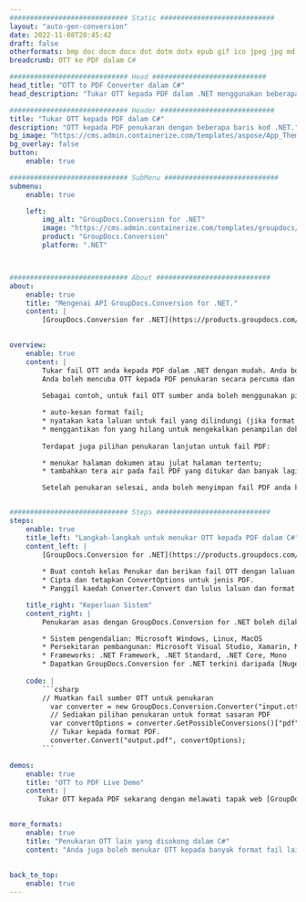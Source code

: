 ```yaml
---
############################# Static ############################
layout: "auto-gen-conversion"
date: 2022-11-08T20:45:42
draft: false
otherformats: bmp doc docm docx dot dotm dotx epub gif ico jpeg jpg md odt ott pdf png psd rtf tex tif tiff txt xps
breadcrumb: OTT ke PDF dalam C#

############################# Head ############################
head_title: "OTT to PDF Converter dalam C#"
head_description: "Tukar OTT kepada PDF dalam .NET menggunakan beberapa baris kod. Gunakan API Penukaran Dokumen GroupDocs untuk menukar lebih daripada 160 format fail."

############################# Header ############################
title: "Tukar OTT kepada PDF dalam C#"
description: "OTT kepada PDF penukaran dengan beberapa baris kod .NET."
bg_image: "https://cms.admin.containerize.com/templates/aspose/App_Themes/V3/images/bg/header1.png"
bg_overlay: false
button:
    enable: true

############################# SubMenu ############################
submenu:
    enable: true

    left:
        img_alt: "GroupDocs.Conversion for .NET"
        image: "https://cms.admin.containerize.com/templates/groupdocs/images/product-logos/90x90-noborder/groupdocs-conversion-net.png"
        product: "GroupDocs.Conversion"
        platform: ".NET"



############################# About ############################
about:
    enable: true
    title: "Mengenai API GroupDocs.Conversion for .NET."
    content: |
        [GroupDocs.Conversion for .NET](https://products.groupdocs.com/conversion/net/) boleh digunakan untuk menukar format Microsoft Word, Excel, PowerPoint, PDF, Visio dan lain-lain. GroupDocs.Conversion ialah API kendiri yang sesuai untuk sistem belakang dan dalaman yang memerlukan prestasi tinggi. Ia tidak bergantung pada mana-mana perisian seperti Microsoft atau Open Office.
    

overview:
    enable: true
    content: |
        Tukar fail OTT anda kepada PDF dalam .NET dengan mudah. Anda boleh menggunakan hanya beberapa baris kod C# dalam mana-mana platform pilihan anda seperti - Windows, Linux, macOS.
        Anda boleh mencuba OTT kepada PDF penukaran secara percuma dan menilai kualiti hasil penukaran. Bersama-sama dengan senario penukaran fail yang mudah, anda boleh mencuba pilihan yang lebih lanjutan untuk memuatkan sumber OTT fail dan untuk menyimpan output PDF hasil. 
        
        Sebagai contoh, untuk fail OTT sumber anda boleh menggunakan pilihan pemuatan berikut:

        * auto-kesan format fail;
        * nyatakan kata laluan untuk fail yang dilindungi (jika format fail menyokongnya);
        * menggantikan fon yang hilang untuk mengekalkan penampilan dokumen.
        
        Terdapat juga pilihan penukaran lanjutan untuk fail PDF:

        * menukar halaman dokumen atau julat halaman tertentu;
        * tambahkan tera air pada fail PDF yang ditukar dan banyak lagi.

        Setelah penukaran selesai, anda boleh menyimpan fail PDF anda ke laluan fail setempat atau mana-mana storan pihak ketiga seperti FTP, Amazon S3, Google Drive, Dropbox dll. Sila ambil perhatian - untuk menukar OTT kepada {{ TO}} tidak memerlukan sebarang perisian tambahan yang dipasang - seperti MS Office, Open Office, Adobe Acrobat Reader dsb.


############################# Steps ############################
steps:
    enable: true
    title_left: "Langkah-langkah untuk menukar OTT kepada PDF dalam C#"
    content_left: |
        [GroupDocs.Conversion for .NET](https://products.groupdocs.com/conversion/net/) memudahkan pembangun menukar fail OTT kepada PDF dengan beberapa baris kod.
        
        * Buat contoh kelas Penukar dan berikan fail OTT dengan laluan penuh
        * Cipta dan tetapkan ConvertOptions untuk jenis PDF.
        * Panggil kaedah Converter.Convert dan lulus laluan dan format penuh (PDF) sebagai parameter

    title_right: "Keperluan Sistem"
    content_right: |
        Penukaran asas dengan GroupDocs.Conversion for .NET boleh dilakukan dalam beberapa langkah mudah sahaja. API kami disokong pada semua platform dan sistem pengendalian utama. Sebelum melaksanakan kod di bawah, pastikan anda mempunyai prasyarat berikut dipasang pada sistem anda.

        * Sistem pengendalian: Microsoft Windows, Linux, MacOS
        * Persekitaran pembangunan: Microsoft Visual Studio, Xamarin, MonoDevelop
        * Frameworks: .NET Framework, .NET Standard, .NET Core, Mono
        * Dapatkan GroupDocs.Conversion for .NET terkini daripada [Nuget](https://www.nuget.org/packages/groupdocs.conversion)
         
    code: |
        ```csharp    
        // Muatkan fail sumber OTT untuk penukaran
          var converter = new GroupDocs.Conversion.Converter("input.ott");
          // Sediakan pilihan penukaran untuk format sasaran PDF
          var convertOptions = converter.GetPossibleConversions()["pdf"].ConvertOptions;
          // Tukar kepada format PDF.
          converter.Convert("output.pdf", convertOptions);
        ```

demos:
    enable: true
    title: "OTT to PDF Live Demo"
    content: |
       Tukar OTT kepada PDF sekarang dengan melawati tapak web [GroupDocs.Conversion App](https://products.groupdocs.app/conversion/family). Demo dalam talian mempunyai kelebihan berikut
          

more_formats:
    enable: true
    title: "Penukaran OTT lain yang disokong dalam C#"
    content: "Anda juga boleh menukar OTT kepada banyak format fail lain. Sila lihat senarai di bawah."
       
       
back_to_top:
    enable: true
---
```


